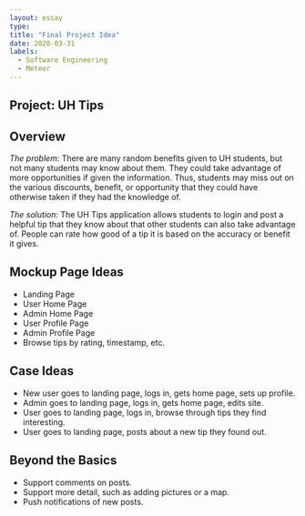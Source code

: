 ```yaml
---
layout: essay
type:
title: "Final Project Idea"
date: 2020-03-31
labels:
  - Software Engineering
  - Meteor
---
```


## Project: UH Tips

## Overview

*The problem:* There are many random benefits given to UH students, but not many students may know about them. They could take advantage of more opportunities if given the information. Thus, students may miss out on the various discounts, benefit, or opportunity that they could have otherwise taken if they had the knowledge of.

*The solution:* The UH Tips application allows students to login and post a helpful tip that they know about that other students can also take advantage of. People can rate how good of a tip it is based on the accuracy or benefit it gives.

## Mockup Page Ideas

* Landing Page
* User Home Page
* Admin Home Page
* User Profile Page
* Admin Profile Page
* Browse tips by rating, timestamp, etc.

## Case Ideas

* New user goes to landing page, logs in, gets home page, sets up profile.
* Admin goes to landing page, logs in, gets home page, edits site.
* User goes to landing page, logs in, browse through tips they find interesting.
* User goes to landing page, posts about a new tip they found out.

## Beyond the Basics

* Support comments on posts.
* Support more detail, such as adding pictures or a map.
* Push notifications of new posts.
